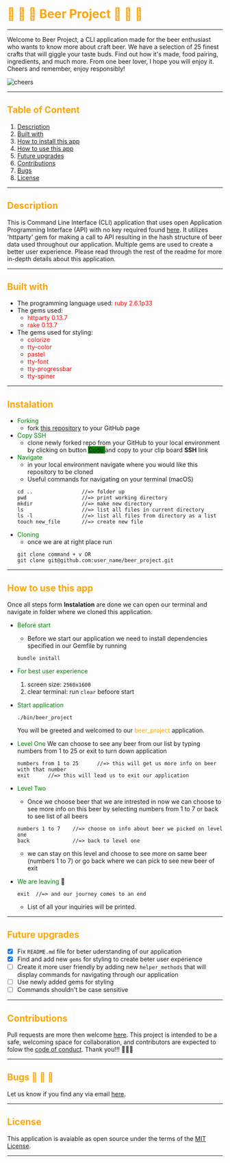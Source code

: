 # <div ><spam style="color: orange; align: center">🍺 🍺 🍺 Beer Project 🍺 🍺 🍺</spam></div>

---

Welcome to Beer Project, a CLI application made for the beer enthusiast who wants to know more about craft beer. We have a selection of 25 finest crafts that will giggle your taste buds.  Find out how it's made, food pairing, ingredients, and much more. From one beer lover, I hope you will enjoy it. Cheers and remember, enjoy responsibly!


<!-- This is Command Line Interface (CLI) application is done for phase One Flatiron school. It uses open Application Programming Interface (API) with no key required found [here](https://api.punkapi.com/v2/beers). As one beer lover to another I hope you will enjoy. Cheers! -->

![cheers](https://media.giphy.com/media/3o7TKKdv1vyUpyFLva/giphy.gif)

---

## <spam style="color: orange">Table of Content</spam>

1. [Description](#description)
2. [Built with](#built-with)
3. [How to install this app](#instalation)
4. [How to use this app](#how-to-use-this-app)
5. [Future upgrades](#future-upgrades)
6. [Contributions](#Contributions)
7. [Bugs](#bugs)
8. [License](#license)

---

## <spam style="color: orange">Description</spam>

This is Command Line Interface (CLI) application that uses open Application Programming Interface (API) with no key required found [here](https://api.punkapi.com/v2/beers). It utilizes 'httparty' gem for making a call to API resulting in the hash structure of beer data used throughout our application. Multiple gems are used to create a better user experience. Please read through the rest of the readme for more in-depth details about this application.
<!-- This application is part of phase 1, Flatiron school where we are require to create CLI application that uses open API as data source. User will navigate through our application with terminal commands. -->

---
## <spam style="color: orange">Built with</spam>

- The programming language used: <spam style="color:red">ruby 2.6.1p33<spam/>
- The gems used: 
  - <spam style="color:red">httparty 0.13.7<spam/>
  - <spam style="color:red"> rake 0.13.7<spam/>
- The gems used for styling: 
  - <spam style="color:red">colorize<spam/>
  - <spam style="color:red">tty-color<spam/>
  - <spam style="color:red">pastel<spam/>
  - <spam style="color:red">tty-font<spam/>
  - <spam style="color:red">tty-progressbar<spam/>
  - <spam style="color:red">tty-spiner<spam/>
  
---

## <spam style="color: orange">Instalation</spam>

- <spam style="color: green">Forking</spam>
  - fork [this repository](https://github.com/zicna/beer_project.git) to your GitHub page
- <spam style="color: green">Copy SSH</spam>
  - clone newly forked repo from your GitHub to your local environment by clicking on button <spam style="background-color: green"> Code </spam> and copy to your clip board **SSH** link
- <spam style="color: green">Navigate</spam>
  - in your local environment navigate where you would like this repository to be cloned
  - Useful commands for navigating on your terminal (macOS)
  ```
  cd ..                //=> folder up
  pwd                  //=> print working directory
  mkdir                //=> make new directory
  ls                   //=> list all files in current directory
  ls -l                //=> list all files from directory as a list
  touch new_file       //=> create new file
  ```
- <spam style="color: green">Cloning</spam>
  - once we are at right place run
  ```
  git clone command + v OR
  git clone git@github.com:user_name/beer_project.git
  ```

---

## <spam style="color: orange">How to use this app</spam>

Once all steps form **Instalation** are done we can open our terminal and navigate in folder where we cloned this application.

<!-- <div style="background-color:lightyellow; color:black">
Note:
In case you created new folder and then clone this repository you will need go level down to folder. ````
</div> -->

- <spam style="color:green">Before start<spam/>
  - Before we start our application we need to install dependencies specified in our Gemfile by running
  ```
  bundle install
  ```

- <spam style="color:green">For best user experience<spam/>
  1. screen size: `2560x1600`
  2. clear terminal: run `clear` befoore start

- <spam style="color:green">Start application<spam/>
  ```
  ./bin/beer_project
  ```

  You will be greeted and welcomed to our <spam style="color: orange">beer_project</spam> application.
- <spam style="color:green">Level One</spam>
  We can choose to see any beer from our list by typing numbers from 1 to 25 or exit to turn down application
  ```
  numbers from 1 to 25      //=> this will get us more info on beer with that number
  exit      //=> this will lead us to exit our application
  ```
- <spam style="color:green">Level Two</spam>

  - Once we choose beer that we are intrested in now we can choose to see more info on this beer by selecting numbers from 1 to 7 or back to see list of all beers

  ```
  numbers 1 to 7    //=> choose on info about beer we picked on level one
  back              //=> back to level one
  ```

  - we can stay on this level and choose to see more on same beer (numbers 1 to 7) or go back where we can pick to see new beer of exit

- <spam style="color:green">We are leaving</spam> 🥲
  ```
  exit  //=> and our journey comes to an end
  ```
  - List of all your inquiries will be printed.

---

## <spam style="color: orange">Future upgrades</spam>

- [x] Fix `README.md` file for beter uderstanding of our application
- [x] Find and add new `gems` for styling to create beter user experience
- [ ] Create it more user friendly by adding new `helper_methods` that will display commands for navigating through our application
- [ ] Use newly added gems for styling
- [ ] Commands shouldn't be case sensitive

---

## <spam style="color:orange">Contributions</spam>

Pull requests are more then welcome [here](https://github.com/zicna/beer_project). This project is intended to be a safe, welcoming space for collaboration, and contributors are expected to folow the [code of conduct](https://github.com/zicna/beer_project/blob/master/CODE_OF_CONDUCT.md). Thank you!!! 🙏🙏🙏

---

## <spam style="color: orange">Bugs 🐛 🐛 🐛</spam>

Let us know if you find any via email <a href="mailto:zivkovicmilan1987@gmail.com">here</a>.

---

## <spam style="color: orange">License</spam>

This application is avaiable as open source under the terms of the [MIT License](LICENSE).

---

<!-- <spam style="color: orange">Hello</spam>
<spam style="color: green">Hello</spam>
<spam style="color: red">Hello</spam>
<spam style="color: yellow">Hello</spam> -->

